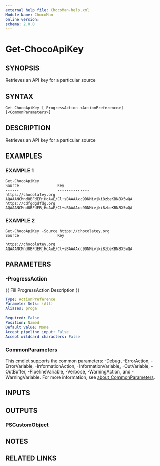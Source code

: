 ```yaml
---
external help file: ChocoMan-help.xml
Module Name: ChocoMan
online version:
schema: 2.0.0
---
```


# Get-ChocoApiKey

## SYNOPSIS
Retrieves an API key for a particular source

## SYNTAX

```
Get-ChocoApiKey [-ProgressAction <ActionPreference>] [<CommonParameters>]
```

## DESCRIPTION
Retrieves an API key for a particular source

## EXAMPLES

### EXAMPLE 1
```
Get-ChocoApiKey
Source                 Key
------                 --------------
https://chocolatey.org AQAAANCMnd8BFdERjHoAwE/Cl+sBAAAAxc9DNMivjki8zbeKBN8X5wQA
https://cdfgdgdfdg.org AQAAANCMnd8BFdERjHoAwE/Cl+sBAAAAxc9DNMivjki8zbeKBN8X5wQA
```

### EXAMPLE 2
```
Get-ChocoApiKey -Source https://chocolatey.org
Source                 Key
------                 ---
https://chocolatey.org AQAAANCMnd8BFdERjHoAwE/Cl+sBAAAAxc9DNMivjki8zbeKBN8X5wQA
```

## PARAMETERS

### -ProgressAction
{{ Fill ProgressAction Description }}

```yaml
Type: ActionPreference
Parameter Sets: (All)
Aliases: proga

Required: False
Position: Named
Default value: None
Accept pipeline input: False
Accept wildcard characters: False
```

### CommonParameters
This cmdlet supports the common parameters: -Debug, -ErrorAction, -ErrorVariable, -InformationAction, -InformationVariable, -OutVariable, -OutBuffer, -PipelineVariable, -Verbose, -WarningAction, and -WarningVariable. For more information, see [about_CommonParameters](http://go.microsoft.com/fwlink/?LinkID=113216).

## INPUTS

## OUTPUTS

### PSCustomObject
## NOTES

## RELATED LINKS
